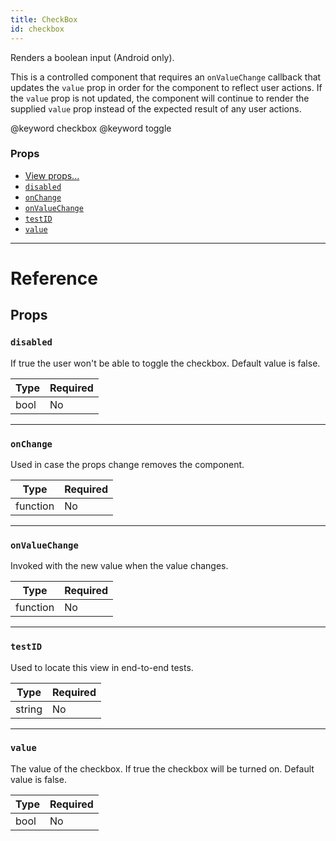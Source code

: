 ```yaml
---
title: CheckBox
id: checkbox
---
```


Renders a boolean input (Android only).

This is a controlled component that requires an `onValueChange` callback that updates the `value` prop in order for the component to reflect user actions. If the `value` prop is not updated, the component will continue to render the supplied `value` prop instead of the expected result of any user actions.

@keyword checkbox @keyword toggle

### Props

- [View props...](view.md#props)
- [`disabled`](checkbox.md#disabled)
- [`onChange`](checkbox.md#onchange)
- [`onValueChange`](checkbox.md#onvaluechange)
- [`testID`](checkbox.md#testid)
- [`value`](checkbox.md#value)

---

# Reference

## Props

### `disabled`

If true the user won't be able to toggle the checkbox. Default value is false.

| Type | Required |
| ---- | -------- |
| bool | No       |

---

### `onChange`

Used in case the props change removes the component.

| Type     | Required |
| -------- | -------- |
| function | No       |

---

### `onValueChange`

Invoked with the new value when the value changes.

| Type     | Required |
| -------- | -------- |
| function | No       |

---

### `testID`

Used to locate this view in end-to-end tests.

| Type   | Required |
| ------ | -------- |
| string | No       |

---

### `value`

The value of the checkbox. If true the checkbox will be turned on. Default value is false.

| Type | Required |
| ---- | -------- |
| bool | No       |
